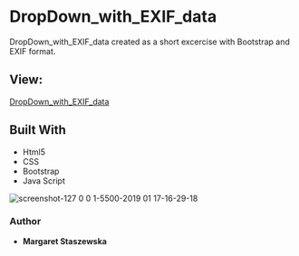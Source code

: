 # DropDown_with_EXIF_data


DropDown_with_EXIF_data created as a short excercise with Bootstrap and EXIF format.

## View:
[DropDown_with_EXIF_data](https://megfan.github.io/DropDown_with_EXIF_data/)

## Built With


* Html5
* CSS
* Bootstrap
* Java Script

![screenshot-127 0 0 1-5500-2019 01 17-16-29-18](https://user-images.githubusercontent.com/35031023/51329131-16f28880-1a75-11e9-957e-eca2be619bef.png)

### Author
* **Margaret Staszewska**